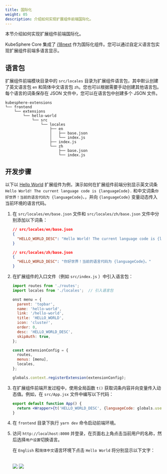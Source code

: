 ```yaml
---
title: 国际化
weight: 05
description: 介绍如何实现扩展组件前端国际化。
---
```


本节介绍如何实现扩展组件前端国际化。

KubeSphere Core 集成了 [i18next](https://www.i18next.com/) 作为国际化组件。您可以通过自定义语言包实现扩展组件前端多语言显示。

## 语言包

扩展组件前端模块目录中的 `src/locales` 目录为扩展组件语言包，其中默认创建了英文语言包 `en` 和简体中文语言包 `zh`。您也可以根据需要手动创建其他语言包。每个语言的词条保存在 JSON 文件中，您可以在语言包中创建多个 JSON 文件。

```shell
kubesphere-extensions
└── frontend
    └── extensions
        └── hello-world
            └── src
                └── locales
                    ├── en
                    │   ├── base.json
                    │   └── index.js
                    ├── index.js
                    └── zh
                        ├── base.json
                        └── index.js
```

## 开发步骤

以下以 [Hello World](/zh/quickstart/hello-world-extension/) 扩展组件为例，演示如何在扩展组件前端分别显示英文词条 `Hello World! The current language code is {languageCode}.` 和中文词条`你好世界！当前的语言代码为 {languageCode}。`，并向 `{languageCode}` 变量动态传入当前环境的语言代码。

1. 在 `src/locales/en/base.json` 文件和 `src/locales/zh/base.json` 文件中分别添加以下词条：

   ```json
   // src/locales/en/base.json
   {
     "HELLO_WORLD_DESC": "Hello World! The current language code is {languageCode}."
   }
   ```
    
   ```json
   // src/locales/zh/base.json
   {
     "HELLO_WORLD_DESC": "你好世界！当前的语言代码为 {languageCode}。"
   }
   ```

2. 在扩展组件的入口文件（例如 `src/index.js` ）中引入语言包：

   ```js
   import routes from './routes';
   import locales from './locales';  // 引入语言包

   onst menu = {
     parent: 'topbar',
     name: 'hello-world',
     link: '/hello-world',
     title: 'HELLO_WORLD',
     icon: 'cluster',
     order: 0,
     desc: 'HELLO_WORLD_DESC',
     skipAuth: true,
   };

   const extensionConfig = {
     routes,
     menus: [menu],
     locales,
   };

   globals.context.registerExtension(extensionConfig);
   ```

3. 在扩展组件前端开发过程中，使用全局函数 `t()` 获取词条内容并向变量传入动态值。例如，在 `src/App.jsx` 文件中编写以下代码：

   ```jsx
   export default function App() {
     return <Wrapper>{t('HELLO_WORLD_DESC', {languageCode: globals.user.lang})}</Wrapper>;
   }
   ```

4. 在 `frontend` 目录下执行 `yarn dev` 命令启动前端环境。

5. 访问 `http://localhost:8000` 并登录，在页面右上角点击当前用户的名称，然后选择`用户设置`切换语言。

   在 `English` 和`简体中文`语言环境下点击 `Hello World` 将分别显示以下文字：

   <img src="/images/zh/extension-customization/locale-demo-en.png" style="margin: 0px">

   <img src="/images/zh/extension-customization/locale-demo-zh.png" style="margin: 20px 0px 0px">
